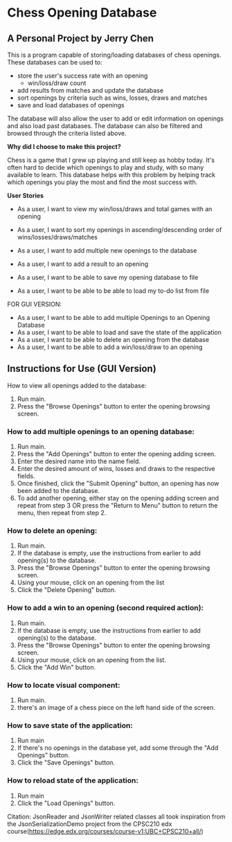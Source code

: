 # Chess Opening Database

## A Personal Project by Jerry Chen

This is a program capable of storing/loading databases of chess openings.
These databases can be used to:
- store the user's success rate with an opening 
  - win/loss/draw count
- add results from matches and update the database
- sort openings by criteria such as wins, losses, draws and matches
- save and load databases of openings



The database will also allow the user to add or edit information on openings 
and also load past databases. The database can also be filtered and browsed 
through the criteria listed above.

**Why did I choose to make this project?**

Chess is a game that I grew up playing and still keep as hobby today. It's often hard to decide
which openings to play and study, with so many available to learn. 
This database helps with this problem by helping track which openings you play the most
and find the most success with.

**User Stories**
- As a user, I want to view my win/loss/draws and total games with an opening
- As a user, I want to sort my openings in ascending/descending order of wins/losses/draws/matches
- As a user, I want to add multiple new openings to the database
- As a user, I want to add a result to an opening

- As a user, I want to be able to save my opening database to file
- As a user, I want to be able to be able to load my to-do list from file

FOR GUI VERSION:
- As a user, I want to be able to add multiple Openings to an Opening Database
- As a user, I want to be able to load and save the state of the application
- As a user, I want to be able to delete an opening from the database
- As a user, I want to be able to add a win/loss/draw to an opening

## Instructions for Use (GUI Version)

How to view all openings added to the database:
1. Run main.
2. Press the "Browse Openings" button to enter the opening browsing screen.

### How to add multiple openings to an opening database:
1. Run main.
2. Press the "Add Openings" button to enter the opening adding screen.
3. Enter the desired name into the name field.
4. Enter the desired amount of wins, losses and draws to the respective fields.
5. Once finished, click the "Submit Opening" button, an opening has now been added to the database.
6. To add another opening, either stay on the opening adding screen and repeat from step 3 
    OR
    press the "Return to Menu" button to return the menu, then repeat from step 2.

### How to delete an opening:
1. Run main.
2. If the database is empty, use the instructions from earlier to add opening(s) to the database.
3. Press the "Browse Openings" button to enter the opening browsing screen.
4. Using your mouse, click on an opening from the list
5. Click the "Delete Opening" button.

### How to add a win to an opening (second required action):
1. Run main.
2. If the database is empty, use the instructions from earlier to add opening(s) to the database.
3. Press the "Browse Openings" button to enter the opening browsing screen.
4. Using your mouse, click on an opening from the list.
5. Click the "Add Win" button.

### How to locate visual component:
1. Run main.
2. there's an image of a chess piece on the left hand side of the screen.

### How to save state of the application:
1. Run main
2. If there's no openings in the database yet, add some through the "Add Openings" button.
3. Click the "Save Openings" button.

### How to reload state of the application:
1. Run main
2. Click the "Load Openings" button.


Citation: JsonReader and JsonWriter related classes all took inspiration from the JsonSerializationDemo project
from the CPSC210 edx course(https://edge.edx.org/courses/course-v1:UBC+CPSC210+all/)
